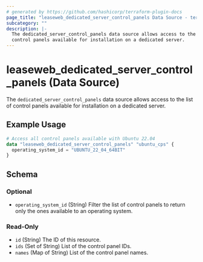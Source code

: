 ```yaml
---
# generated by https://github.com/hashicorp/terraform-plugin-docs
page_title: "leaseweb_dedicated_server_control_panels Data Source - terraform-provider-leaseweb"
subcategory: ""
description: |-
  The dedicated_server_control_panels data source allows access to the list of
  control panels available for installation on a dedicated server.
---
```


# leaseweb_dedicated_server_control_panels (Data Source)

The `dedicated_server_control_panels` data source allows access to the list of
control panels available for installation on a dedicated server.

## Example Usage

```terraform
# Access all control panels available with Ubuntu 22.04
data "leaseweb_dedicated_server_control_panels" "ubuntu_cps" {
  operating_system_id = "UBUNTU_22_04_64BIT"
}
```

<!-- schema generated by tfplugindocs -->
## Schema

### Optional

- `operating_system_id` (String) Filter the list of control panels to return only the ones available to an operating system.

### Read-Only

- `id` (String) The ID of this resource.
- `ids` (Set of String) List of the control panel IDs.
- `names` (Map of String) List of the control panel names.


